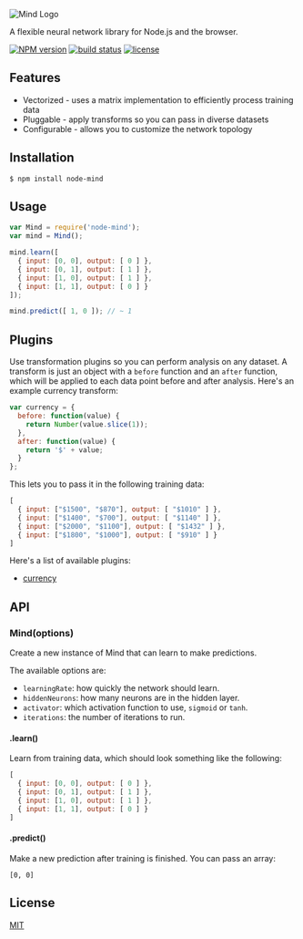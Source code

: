 ![Mind Logo](https://cldup.com/D1yUfBz7Iu.png)

A flexible neural network library for Node.js and the browser.

[![NPM version][npm-image]][npm-url]
[![build status][circle-image]][circle-url]
[![license][license-image]][license-url]

## Features

- Vectorized - uses a matrix implementation to efficiently process training data
- Pluggable - apply transforms so you can pass in diverse datasets
- Configurable - allows you to customize the network topology

## Installation

    $ npm install node-mind

## Usage

```js
var Mind = require('node-mind');
var mind = Mind();

mind.learn([
  { input: [0, 0], output: [ 0 ] },
  { input: [0, 1], output: [ 1 ] },
  { input: [1, 0], output: [ 1 ] },
  { input: [1, 1], output: [ 0 ] }
]);

mind.predict([ 1, 0 ]); // ~ 1
```

## Plugins

Use transformation plugins so you can perform analysis on any dataset. A transform is just an object with a `before` function and an `after` function, which will be applied to each data point before and after analysis. Here's an example currency transform:

```js
var currency = {
  before: function(value) {
    return Number(value.slice(1));
  },
  after: function(value) {
    return '$' + value;
  }
};
```

This lets you to pass it in the following training data:

```js
[
  { input: ["$1500", "$870"], output: [ "$1010" ] },
  { input: ["$1400", "$700"], output: [ "$1140" ] },
  { input: ["$2000", "$1100"], output: [ "$1432" ] },
  { input: ["$1800", "$1000"], output: [ "$910" ] }
]
```

Here's a list of available plugins:

- [currency](https://github.com/stevenmiller888/mind-currency)

## API

### Mind(options)
Create a new instance of Mind that can learn to make predictions.

The available options are:
* `learningRate`: how quickly the network should learn.
* `hiddenNeurons`: how many neurons are in the hidden layer.
* `activator`: which activation function to use, `sigmoid` or `tanh`.
* `iterations`: the number of iterations to run.

#### .learn()

Learn from training data, which should look something like the following:

```js
[
  { input: [0, 0], output: [ 0 ] },
  { input: [0, 1], output: [ 1 ] },
  { input: [1, 0], output: [ 1 ] },
  { input: [1, 1], output: [ 0 ] }
]
```

#### .predict()

Make a new prediction after training is finished. You can pass an array:

```
[0, 0]
```

## License

[MIT](https://tldrlegal.com/license/mit-license)

[npm-image]: https://img.shields.io/npm/v/node-mind.svg?style=flat-square
[npm-url]: https://npmjs.org/package/node-mind
[circle-image]: https://img.shields.io/circleci/project/stevenmiller888/mind.svg
[circle-url]: https://circleci.com/gh/stevenmiller888/mind
[license-image]: https://img.shields.io/npm/l/express.svg
[license-url]: https://tldrlegal.com/license/mit-license